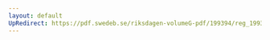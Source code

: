 ```yaml
---
layout: default
UpRedirect: https://pdf.swedeb.se/riksdagen-volumeG-pdf/199394/reg_199394_KrU/reg_199394_KrU_0020.pdf
---
```


